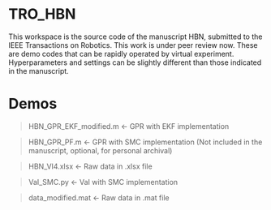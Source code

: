 # TRO_HBN
This workspace is the source code of the manuscript HBN, submitted to the IEEE Transactions on Robotics. This work is under peer review now. These are demo codes that can be rapidly operated by virtual experiment. Hyperparameters and settings can be slightly different than those indicated in the manuscript. 

# Demos
> HBN_GPR_EKF_modified.m	<- GPR with EKF implementation

> HBN_GPR_PF.m	<- GPR with SMC implementation (Not included in the manuscript, optional, for personal archival)

> HBN_VI4.xlsx	<- Raw data in .xlsx file

> VaI_SMC.py	<- VaI with SMC implementation

> data_modified.mat <- Raw data in .mat file
